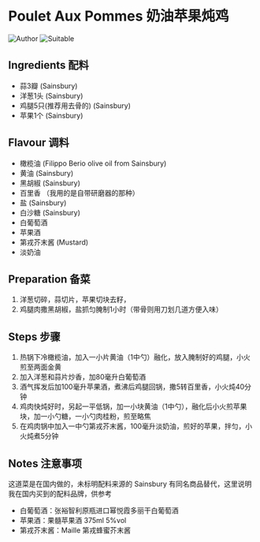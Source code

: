 # Poulet Aux Pommes 奶油苹果炖鸡

![Author](https://img.shields.io/badge/Author-Aiden-orange)
![Suitable](https://img.shields.io/badge/Suitable%20For-2%20People-brightgreen)

## Ingredients 配料

- 蒜3瓣 (Sainsbury)
- 洋葱1头 (Sainsbury)
- 鸡腿5只(推荐用去骨的) (Sainsbury)
- 苹果1个 (Sainsbury)

## Flavour 调料

- 橄榄油 (Filippo Berio olive oil from Sainsbury)
- 黄油 (Sainsbury)
- 黑胡椒 (Sainsbury)
- 百里香 （我用的是自带研磨器的那种）
- 盐 (Sainsbury)
- 白沙糖 (Sainsbury)
- 白葡萄酒
- 苹果酒
- 第戎芥末酱 (Mustard)
- 淡奶油

## Preparation 备菜

1. 洋葱切碎，蒜切片，苹果切块去籽，
2. 鸡腿肉撒黑胡椒，盐抓匀腌制1小时（带骨则用刀划几道方便入味）

## Steps 步骤

1. 热锅下冷橄榄油，加入一小片黄油（1中勺）融化，放入腌制好的鸡腿，小火煎至两面金黄
2. 加入洋葱和蒜片炒香，加80毫升白葡萄酒
3. 酒气挥发后加100毫升苹果酒，煮沸后鸡腿回锅，撒5转百里香，小火炖40分钟
4. 鸡肉快炖好时，另起一平低锅，加一小块黄油（1中勺），融化后小火煎苹果块，加一小勺糖，一小勺肉桂粉，煎至略焦
5. 在鸡肉锅中加入一中勺第戎芥末酱，100毫升淡奶油，煎好的苹果，拌匀，小火炖煮5分钟

## Notes 注意事项

这道菜是在国内做的，未标明配料来源的 Sainsbury 有同名商品替代，这里说明我在国内买到的配料品牌，供参考

- 白葡萄酒：张裕智利原瓶进口幂悦霞多丽干白葡萄酒
- 苹果酒：果髓苹果酒 375ml 5%vol
- 第戎芥末酱：Maille 第戎蜂蜜芥末酱
